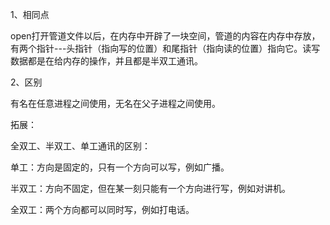 1、相同点

open打开管道文件以后，在内存中开辟了一块空间，管道的内容在内存中存放，有两个指针---头指针（指向写的位置）和尾指针（指向读的位置）指向它。读写数据都是在给内存的操作，并且都是半双工通讯。

2、区别

有名在任意进程之间使用，无名在父子进程之间使用。

拓展：

全双工、半双工、单工通讯的区别：

单工：方向是固定的，只有一个方向可以写，例如广播。

半双工：方向不固定，但在某一刻只能有一个方向进行写，例如对讲机。

全双工：两个方向都可以同时写，例如打电话。